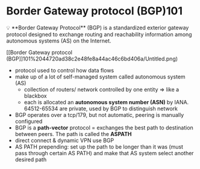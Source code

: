 # Border Gateway protocol (BGP)101

<aside>
💡 **Border Gateway Protocol** (BGP) is a standardized exterior gateway protocol designed to exchange routing and reachability information among autonomous systems (AS) on the Internet.

</aside>

[[Border Gateway protocol (BGP]]101%2044720ad38c2e48fe8a44ac46c6bd406a/Untitled.png)

- protocol used to control how data flows
- make up of a lot of self-managed system called autonomous system (AS)
    - collection of routers/ network controlled by one entity ⇒ like a blackbox
    - each is allocated an **autonomous system number (ASN)** by IANA. 64512-65534 are private, used by BGP to distinguish network
- BGP operates over a tcp/179, but not automatic, peering is manually configured
- BGP is a **path-vector** protocol = exchanges the best path to destination between peers. The path is called the **ASPATH**
- direct connect & dynamic VPN use BGP
- AS PATH prepending: set up the path to be longer than it was (must pass through certain AS PATH) and make that AS system select another desired path
